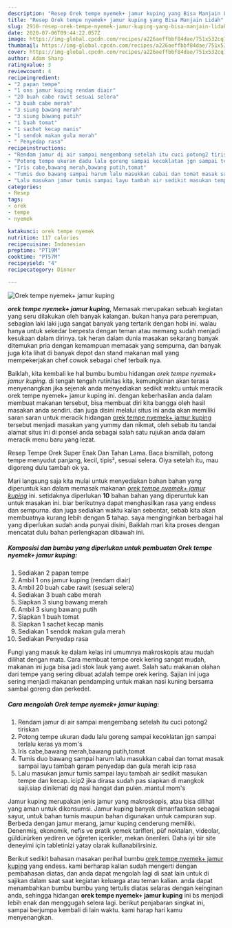 ```yaml
---
description: "Resep Orek tempe nyemek+ jamur kuping yang Bisa Manjain Lidah"
title: "Resep Orek tempe nyemek+ jamur kuping yang Bisa Manjain Lidah"
slug: 2910-resep-orek-tempe-nyemek-jamur-kuping-yang-bisa-manjain-lidah
date: 2020-07-06T09:44:22.057Z
image: https://img-global.cpcdn.com/recipes/a226aeffbbf84dae/751x532cq70/orek-tempe-nyemek-jamur-kuping-foto-resep-utama.jpg
thumbnail: https://img-global.cpcdn.com/recipes/a226aeffbbf84dae/751x532cq70/orek-tempe-nyemek-jamur-kuping-foto-resep-utama.jpg
cover: https://img-global.cpcdn.com/recipes/a226aeffbbf84dae/751x532cq70/orek-tempe-nyemek-jamur-kuping-foto-resep-utama.jpg
author: Adam Sharp
ratingvalue: 3
reviewcount: 4
recipeingredient:
- "2 papan tempe"
- "1 ons jamur kuping rendam diair"
- "20 buah cabe rawit sesuai selera"
- "3 buah cabe merah"
- "3 siung bawang merah"
- "3 siung bawang putih"
- "1 buah tomat"
- "1 sachet kecap manis"
- "1 sendok makan gula merah"
- " Penyedap rasa"
recipeinstructions:
- "Rendam jamur di air sampai mengembang setelah itu cuci potong2 tiriskan"
- "Potong tempe ukuran dadu lalu goreng sampai kecoklatan jgn sampai terlalu keras ya mom&#39;s"
- "Iris cabe,bawang merah,bawang putih,tomat"
- "Tumis duo bawang sampai harum lalu masukkan cabai dan tomat masak sampai layu tambah garam penyedap dan gula merah icip rasa"
- "Lalu masukan jamur tumis sampai layu tambah air sedikit masukan tempe dan kecap..icip2 jika dirasa sudah pas siapkan di mangkok saji.siap dinikmati dg nasi hangat dan pulen..mantul mom&#39;s"
categories:
- Resep
tags:
- orek
- tempe
- nyemek

katakunci: orek tempe nyemek 
nutrition: 117 calories
recipecuisine: Indonesian
preptime: "PT19M"
cooktime: "PT57M"
recipeyield: "4"
recipecategory: Dinner

---
```



![Orek tempe nyemek+ jamur kuping](https://img-global.cpcdn.com/recipes/a226aeffbbf84dae/751x532cq70/orek-tempe-nyemek-jamur-kuping-foto-resep-utama.jpg)

<b><i>orek tempe nyemek+ jamur kuping</i></b>, Memasak merupakan sebuah kegiatan yang seru dilakukan oleh banyak kalangan. bukan hanya para perempuan, sebagian laki laki juga sangat banyak yang tertarik dengan hobi ini. walau hanya untuk sekedar berpesta dengan teman atau memang sudah menjadi kesukaan dalam dirinya. tak heran dalam dunia masakan sekarang banyak ditemukan pria dengan kemampuan memasak yang sempurna, dan banyak juga kita lihat di banyak depot dan stand makanan mall yang mempekerjakan chef cowok sebagai chef terbaik nya.

Baiklah, kita kembali ke hal bumbu bumbu hidangan <i>orek tempe nyemek+ jamur kuping</i>. di tengah tengah rutinitas kita, kemungkinan akan terasa menyenangkan jika sejenak anda menyediakan sedikit waktu untuk meracik orek tempe nyemek+ jamur kuping ini. dengan keberhasilan anda dalam membuat makanan tersebut, bisa membuat diri kita bangga oleh hasil masakan anda sendiri. dan juga disini melalui situs ini anda akan memiliki saran saran untuk meracik hidangan <u>orek tempe nyemek+ jamur kuping</u> tersebut menjadi masakan yang yummy dan nikmat, oleh sebab itu tandai alamat situs ini di ponsel anda sebagai salah satu rujukan anda dalam meracik menu baru yang lezat.

Resep Tempe Orek Super Enak Dan Tahan Lama. Baca bismillah, potong tempe menyudut panjang, kecil, tipis², sesuai selera. Oiya setelah itu, mau digoreng dulu tambah ok ya.


Mari langsung saja kita mulai untuk menyediakan bahan bahan yang diperuntuk kan dalam memasak makanan <u><i>orek tempe nyemek+ jamur kuping</i></u> ini. setidaknya diperlukan <b>10</b> bahan bahan yang diperuntuk kan untuk masakan ini. biar berikutnya dapat menghasilkan rasa yang endess dan sempurna. dan juga sediakan waktu kalian sebentar, sebab kita akan membuatnya kurang lebih dengan <b>5</b> tahap. saya menginginkan berbagai hal yang diperlukan sudah anda punyai disini, Baiklah mari kita proses dengan mencatat dulu bahan perlengkapan dibawah ini.

<!--inarticleads1-->

##### Komposisi dan bumbu yang diperlukan untuk pembuatan Orek tempe nyemek+ jamur kuping:

1. Sediakan 2 papan tempe
1. Ambil 1 ons jamur kuping (rendam diair)
1. Ambil 20 buah cabe rawit (sesuai selera)
1. Sediakan 3 buah cabe merah
1. Siapkan 3 siung bawang merah
1. Ambil 3 siung bawang putih
1. Siapkan 1 buah tomat
1. Siapkan 1 sachet kecap manis
1. Sediakan 1 sendok makan gula merah
1. Sediakan  Penyedap rasa


Fungi yang masuk ke dalam kelas ini umumnya makroskopis atau mudah dilihat dengan mata. Cara membuat tempe orek kering sangat mudah, makanan ini juga bisa jadi stok lauk yang awet. Salah satu makanan olahan dari tempe yang sering dibuat adalah tempe orek kering. Sajian ini juga sering menjadi makanan pendamping untuk makan nasi kuning bersama sambal goreng dan perkedel. 

<!--inarticleads2-->

##### Cara mengolah Orek tempe nyemek+ jamur kuping:

1. Rendam jamur di air sampai mengembang setelah itu cuci potong2 tiriskan
1. Potong tempe ukuran dadu lalu goreng sampai kecoklatan jgn sampai terlalu keras ya mom&#39;s
1. Iris cabe,bawang merah,bawang putih,tomat
1. Tumis duo bawang sampai harum lalu masukkan cabai dan tomat masak sampai layu tambah garam penyedap dan gula merah icip rasa
1. Lalu masukan jamur tumis sampai layu tambah air sedikit masukan tempe dan kecap..icip2 jika dirasa sudah pas siapkan di mangkok saji.siap dinikmati dg nasi hangat dan pulen..mantul mom&#39;s


Jamur kuping merupakan jenis jamur yang makroskopis, atau bisa dilihat yang aman untuk dikonsumsi. Jamur kuping banyak dimanfaatkan sebagai sayur, untuk bahan tumis maupun bahan digunakan untuk campuran sup. Berbeda dengan jamur merang, jamur kuping cenderung memiliki. Denenmiş, ekonomik, nefis ve pratik yemek tarifleri, püf noktaları, videolar, güldürürken yediren ve öğreten içerikler, mekan önerileri. Daha iyi bir site deneyimi için tabletinizi yatay olarak kullanabilirsiniz. 

Berikut sedikit bahasan masakan perihal bumbu <u>orek tempe nyemek+ jamur kuping</u> yang endess. kami berharap kalian sudah mengerti dengan pembahasan diatas, dan anda dapat mengolah lagi di saat lain untuk di sajikan dalam saat saat kegiatan keluarga atau teman kalian. anda dapat menambahkan bumbu bumbu yang tertulis diatas selaras dengan keinginan anda, sehingga hidangan <b>orek tempe nyemek+ jamur kuping</b> ini bs menjadi lebih enak dan menggugah selera lagi. berikut penjabaran singkat ini, sampai berjumpa kembali di lain waktu. kami harap hari kamu menyenangkan.
